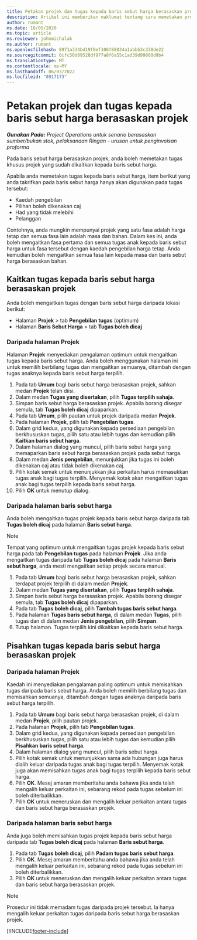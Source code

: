 ```yaml
---
title: Petakan projek dan tugas kepada baris sebut harga berasaskan projek
description: Artikel ini memberikan maklumat tentang cara memetakan projek dan tugas ke baris tugas berasaskan projek.
author: rumant
ms.date: 10/05/2020
ms.topic: article
ms.reviewer: johnmichalak
ms.author: rumant
ms.openlocfilehash: 8971a334bd19f0ef106f88034a1abbb3c338de22
ms.sourcegitcommit: 6cfc50d89528df977a8f6a55c1ad39d99800d9b4
ms.translationtype: MT
ms.contentlocale: ms-MY
ms.lasthandoff: 06/03/2022
ms.locfileid: "8917173"
---
```

# <a name="map-projects-and-tasks-to-a-project-based-quote-line"></a>Petakan projek dan tugas kepada baris sebut harga berasaskan projek

_**Gunakan Pada:** Project Operations untuk senario berasaskan sumber/bukan stok, pelaksanaan Ringan - urusan untuk penginvoisan proforma_

Pada baris sebut harga berasaskan projek, anda boleh memetakan tugas khusus projek yang sudah dikaitkan kepada baris sebut harga.

Apabila anda memetakan tugas kepada baris sebut harga, item berikut yang anda takrifkan pada baris sebut harga hanya akan digunakan pada tugas tersebut:

- Kaedah pengebilan
- Pilihan boleh dikenakan caj
- Had yang tidak melebihi
- Pelanggan

Contohnya, anda mungkin mempunyai projek yang satu fasa adalah harga tetap dan semua fasa lain adalah masa dan bahan. Dalam kes ini, anda boleh mengaitkan fasa pertama dan semua tugas anak kepada baris sebut harga untuk fasa tersebut dengan kaedah pengebilan harga tetap. Anda kemudian boleh mengaitkan semua fasa lain kepada masa dan baris sebut harga berasaskan bahan.

## <a name="associate-tasks-to-project-based-quote-lines"></a>Kaitkan tugas kepada baris sebut harga berasaskan projek

Anda boleh mengaitkan tugas dengan baris sebut harga daripada lokasi berikut:

- Halaman **Projek** > tab **Pengebilan tugas** (optimum)
- Halaman **Baris Sebut Harga** > tab **Tugas boleh dicaj** 

### <a name="from-the-project-page"></a>Daripada halaman Projek

Halaman **Projek** menyediakan pengalaman optimum untuk mengaitkan tugas kepada baris sebut harga. Anda boleh menggunakan halaman ini untuk memilih berbilang tugas dan mengaitkan semuanya, ditambah dengan tugas anaknya kepada baris sebut harga terpilih.

1. Pada tab **Umum** bagi baris sebut harga berasaskan projek, sahkan medan **Projek** telah diisi.
2. Dalam medan **Tugas yang disertakan**, pilih **Tugas terpilih sahaja**.
3. Simpan baris sebut harga berasaskan projek. Apabila borang disegar semula, tab **Tugas boleh dicaj** dipaparkan.
4. Pada tab **Umum**, pilih pautan untuk projek daripada medan **Projek**.
5. Pada halaman **Projek**, pilih tab **Pengebilan tugas**.
6. Dalam grid kedua, yang digunakan kepada persediaan pengebilan berkhususkan tugas, pilih satu atau lebih tugas dan kemudian pilih **Kaitkan baris sebut harga**.
7. Dalam halaman dialog yang muncul, pilih baris sebut harga yang memaparkan baris sebut harga berasaskan projek pada sebut harga.
8. Dalam medan **Jenis pengebilan**, menunjukkan jika tugas ini boleh dikenakan caj atau tidak boleh dikenakan caj.
9. Pilih kotak semak untuk menunjukkan jika perkaitan harus memasukkan tugas anak bagi tugas terpilih. Menyemak kotak akan mengaitkan tugas anak bagi tugas terpilih kepada baris sebut harga.
10. Pilih **OK** untuk menutup dialog.

### <a name="from-the-quote-line-page"></a>Daripada halaman baris sebut harga

Anda boleh mengaitkan tugas projek kepada baris sebut harga daripada tab **Tugas boleh dicaj** pada halaman **Baris sebut harga**.

>[!NOTE]
>Tempat yang optimum untuk mengaitkan tugas projek kepada baris sebut harga pada tab **Pengebilan tugas** pada halaman **Projek**. Jika anda mengaitkan tugas daripada tab **Tugas boleh dicaj** pada halaman **Baris sebut harga**, anda mesti mengaitkan setiap projek secara manual.

1. Pada tab **Umum** bagi baris sebut harga berasaskan projek, sahkan terdapat projek terpilih di dalam medan **Projek**.
2. Dalam medan **Tugas yang disertakan**, pilih **Tugas terpilih sahaja**.
3. Simpan baris sebut harga berasaskan projek. Apabila borang disegar semula, tab **Tugas boleh dicaj** dipaparkan.
4. Pada tab **Tugas boleh dicaj**, pilih **Tambah tugas baris sebut harga**.
5. Pada halaman **Tugas baris sebut harga**, di dalam medan **Tugas**, pilih tugas dan di dalam medan **Jenis pengebilan**, pilih **Simpan**. 
6. Tutup halaman. Tugas terpilih kini dikaitkan kepada baris sebut harga.

## <a name="disassociate-tasks-from-projectbased-quote-lines"></a>Pisahkan tugas kepada baris sebut harga berasaskan projek

### <a name="from-the-project-page"></a>Daripada halaman Projek

Kaedah ini menyediakan pengalaman paling optimum untuk memisahkan tugas daripada baris sebut harga. Anda boleh memilih berbilang tugas dan memisahkan semuanya, ditambah dengan tugas anaknya daripada baris sebut harga terpilih.

1. Pada tab **Umum** bagi baris sebut harga berasaskan projek, di dalam medan **Projek**, pilih pautan projek.
2. Pada halaman **Projek**, pilih tab **Pengebilan tugas**.
3. Dalam grid kedua, yang digunakan kepada persediaan pengebilan berkhususkan tugas, pilih satu atau lebih tugas dan kemudian pilih **Pisahkan baris sebut harga**.
4. Dalam halaman dialog yang muncul, pilih baris sebut harga.
5. Pilih kotak semak untuk menunjukkan sama ada hubungan juga harus dialih keluar daripada tugas anak bagi tugas terpilih. Menyemak kotak juga akan memisahkan tugas anak bagi tugas terpilih kepada baris sebut harga.
6. Pilih **OK**. Mesej amaran memberitahu anda bahawa jika anda telah mengalih keluar perkaitan ini, sebarang rekod pada tugas sebelum ini boleh diterbalikkan. 
7. Pilih **OK** untuk meneruskan dan mengalih keluar perkaitan antara tugas dan baris sebut harga berasaskan projek.

### <a name="from-the-quote-line-page"></a>Daripada halaman baris sebut harga

Anda juga boleh memisahkan tugas projek kepada baris sebut harga daripada tab **Tugas boleh dicaj** pada halaman **Baris sebut harga**.

1. Pada tab **Tugas boleh dicaj**, pilih **Padam tugas baris sebut harga**.
2. Pilih **OK**. Mesej amaran memberitahu anda bahawa jika anda telah mengalih keluar perkaitan ini, sebarang rekod pada tugas sebelum ini boleh diterbalikkan. 
3. Pilih **OK** untuk meneruskan dan mengalih keluar perkaitan antara tugas dan baris sebut harga berasaskan projek.

>[!NOTE]
> Prosedur ini tidak memadam tugas daripada projek tersebut. Ia hanya mengalih keluar perkaitan tugas daripada baris sebut harga berasaskan projek.


[!INCLUDE[footer-include](../../includes/footer-banner.md)]